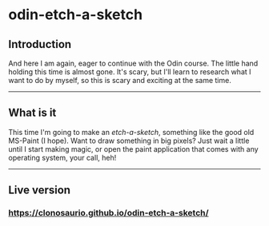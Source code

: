 # odin-etch-a-sketch

## Introduction
And here I am again, eager to continue with the Odin course.
The little hand holding this time is almost gone. It's scary, but I'll learn to research what I want to do by myself, so this is scary and exciting at the same time.

***

## What is it

This time I'm going to make an _etch-a-sketch_, something like the good old MS-Paint (I hope). Want to draw something in big pixels? Just wait a little until I start making magic, or open the paint application that comes with any operating system, your call, heh!

***

## Live version

### https://clonosaurio.github.io/odin-etch-a-sketch/